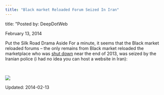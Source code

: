 ```yaml
---
title: "Black market Reloaded Forum Seized In Iran"
---
```

title: "Posted by: DeepDotWeb

<span>February 13, 2014</span>

<p>Put the Silk Road Drama Aside For a minute, it seems that the Black market reloaded forums &#8211; the only remains from Black market reloaded the marketplace who was <a href="https://g-i-r.github.io/deepdotweb/2013/12/01/bmr-is-shutting-down/">shut down</a> near the end of 2013, was seized by the Iranian police (i had no idea you can host a website in Iran):</p>
<p>&nbsp;</p>
<img src="https://G-I-R.github.io/deepdotweb/imgs/2014/02/bmrseized.png" />


Updated: 2014-02-13
    
